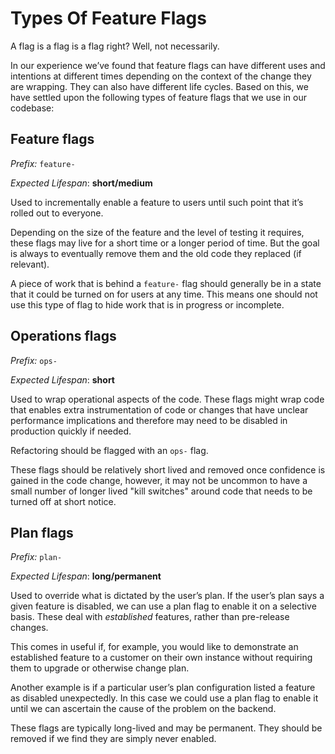 # Types Of Feature Flags

A flag is a flag is a flag right? Well, not necessarily.

In our experience we’ve found that feature flags can have different uses and intentions at different times depending on the context of the change they are wrapping. They can also have different life cycles. Based on this, we have settled upon the following types of feature flags that we use in our codebase:

## Feature flags

_Prefix:_ `feature-`

_Expected Lifespan_: **short/medium**

Used to incrementally enable a feature to users until such point that it’s rolled out to everyone.

Depending on the size of the feature and the level of testing it requires, these flags may live for a short time or a longer period of time. But the goal is always to eventually remove them and the old code they replaced \(if relevant\).

A piece of work that is behind a `feature-` flag should generally be in a state that it could be turned on for users at any time. This means one should not use this type of flag to hide work that is in progress or incomplete.

## Operations flags

_Prefix:_ `ops-`

_Expected Lifespan_: **short**

Used to wrap operational aspects of the code. These flags might wrap code that enables extra instrumentation of code or changes that have unclear performance implications and therefore may need to be disabled in production quickly if needed.

Refactoring should be flagged with an `ops-`  flag.

These flags should be relatively short lived and removed once confidence is gained in the code change, however, it may not be uncommon to have a small number of longer lived "kill switches" around code that needs to be turned off at short notice.

## Plan flags

_Prefix:_ `plan-`

_Expected Lifespan_: **long/permanent**

Used to override what is dictated by the user’s plan. If the user’s plan says a given feature is disabled, we can use a plan flag to enable it on a selective basis. These deal with *established* features, rather than pre-release changes.

This comes in useful if, for example, you would like to demonstrate an established feature to a customer on their own instance without requiring them to upgrade or otherwise change plan.

Another example is if a particular user’s plan configuration listed a feature as disabled unexpectedly. In this case we could use a plan flag to enable it until we can ascertain the cause of the problem on the backend.

These flags are typically long-lived and may be permanent. They should be removed if we find they are simply never enabled.
